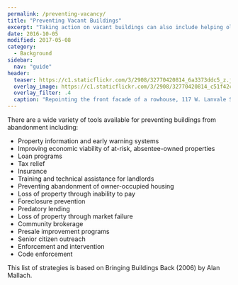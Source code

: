 ```yaml
---
permalink: /preventing-vacancy/
title: "Preventing Vacant Buildings"
excerpt: "Taking action on vacant buildings can also include helping older homeowners stay in their homes, discouraging property owners from abandoning buildings, and encouraging neighbors to invest in essential home maintenance. Proactive organizing and advocacy to keep buildings occupied is essential to prevent the number of vacant buildings from growing in the future."
date: 2016-10-05
modified: 2017-05-08
category:
  - Background
sidebar:
  nav: "guide"
header:
  teaser: https://c1.staticflickr.com/3/2908/32770420814_6a3373ddc5_z.jpg
  overlay_image: https://c1.staticflickr.com/3/2908/32770420814_c51f42cda7_h.jpg
  overlay_filter: .4
  caption: "Repointing the front facade of a rowhouse, 117 W. Lanvale Street, Baltimore, MD 21217, 2017 March 21. Photograph by Eli Pousson, [Baltimore Heritage](https://www.flickr.com/photos/baltimoreheritage/32770420814/) ([CC 0](https://creativecommons.org/licenses/publicdomain/))."
---
```


There are a wide variety of tools available for preventing buildings from abandonment including:

- Property information and early warning systems
- Improving economic viability of at-risk, absentee-owned properties
 - Loan programs
 - Tax relief
 - Insurance
 - Training and technical assistance for landlords
- Preventing abandonment of owner-occupied housing
 - Loss of property through inability to pay
  - Foreclosure prevention
  - Predatory lending
 - Loss of property through market failure
  - Community brokerage
  - Presale improvement programs
  - Senior citizen outreach
- Enforcement and intervention
 - Code enforcement

This list of strategies is based on Bringing Buildings Back (2006) by Alan Mallach.
